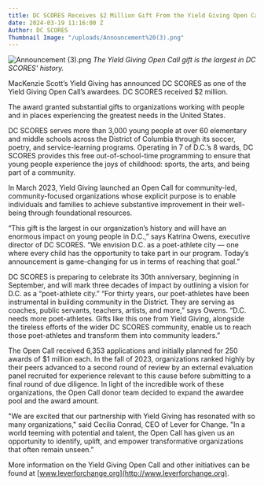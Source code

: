 ```yaml
---
title: DC SCORES Receives $2 Million Gift From the Yield Giving Open Call
date: 2024-03-19 11:16:00 Z
Author: DC SCORES
Thumbnail Image: "/uploads/Announcement%20(3).png"
---
```


![Announcement (3).png](/uploads/Announcement%20(3).png)
*The Yield Giving Open Call gift is the largest in DC SCORES' history.*













MacKenzie Scott’s Yield Giving has announced DC SCORES as one of the Yield Giving Open Call’s awardees. DC SCORES received $2 million. 

The award granted substantial gifts to organizations working with people and in places experiencing the greatest needs in the United States. 

DC SCORES serves more than 3,000 young people at over 60 elementary and middle schools across the District of Columbia through its soccer, poetry, and service-learning programs. Operating in 7 of D.C.’s 8 wards, DC SCORES provides this free out-of-school-time programming to ensure that young people experience the joys of childhood: sports, the arts, and being part of a community. 

In March 2023, Yield Giving launched an Open Call for community-led, community-focused organizations whose explicit purpose is to enable individuals and families to achieve substantive improvement in their well-being through foundational resources.

“This gift is the largest in our organization’s history and will have an enormous impact on young people in D.C.,” says Katrina Owens, executive director of DC SCORES. “We envision D.C. as a poet-athlete city — one where every child has the opportunity to take part in our program. Today’s announcement is game-changing for us in terms of reaching that goal.”

DC SCORES is preparing to celebrate its 30th anniversary, beginning in September, and will mark three decades of impact by outlining a vision for D.C. as a “poet-athlete city.” “For thirty years, our poet-athletes have been instrumental in building community in the District. They are serving as coaches, public servants, teachers, artists, and more,” says Owens. “D.C. needs more poet-athletes. Gifts like this one from Yield Giving, alongside the tireless efforts of the wider DC SCORES community, enable us to reach those poet-athletes and transform them into community leaders.”

The Open Call received 6,353 applications and initially planned for 250 awards of $1 million each. In the fall of 2023, organizations ranked highly by their peers advanced to a second round of review by an external evaluation panel recruited for experience relevant to this cause before submitting to a final round of due diligence. In light of the incredible work of these organizations, the Open Call donor team decided to expand the awardee pool and the award amount.

"We are excited that our partnership with Yield Giving has resonated with so many organizations," said Cecilia Conrad, CEO of Lever for Change. "In a world teeming with potential and talent, the Open Call has given us an opportunity to identify, uplift, and empower transformative organizations that often remain unseen.”

More information on the Yield Giving Open Call and other initiatives can be found at [www.leverforchange.org](http://www.leverforchange.org).
